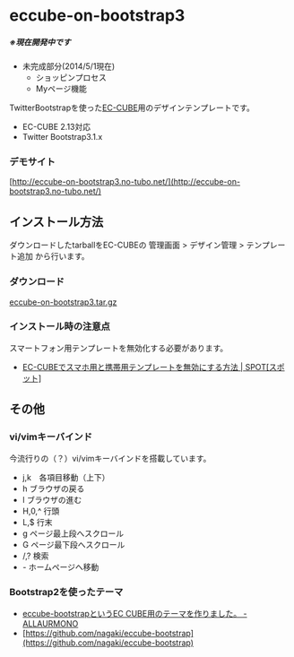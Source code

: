 eccube-on-bootstrap3
====================

##### ※現在開発中です
- 未完成部分(2014/5/1現在)
    - ショッピンプロセス
    - Myページ機能

TwitterBootstrapを使った[EC-CUBE](http://www.ec-cube.net)用のデザインテンプレートです。

- EC-CUBE 2.13対応
- Twitter Bootstrap3.1.x

### デモサイト
[http://eccube-on-bootstrap3.no-tubo.net/](http://eccube-on-bootstrap3.no-tubo.net/)

## インストール方法
ダウンロードしたtarballをEC-CUBEの 管理画面 > デザイン管理 > テンプレート追加 から行います。

### ダウンロード
[eccube-on-bootstrap3.tar.gz](https://github.com/clicktx/eccube-on-bootstrap3/archive/master.tar.gz)

### インストール時の注意点
スマートフォン用テンプレートを無効化する必要があります。

- [EC-CUBEでスマホ用と携帯用テンプレートを無効にする方法 | SPOT[スポット]](http://spot-web.jp/ec-cubeでスマホ用と携帯用テンプレートを無効にする/)

## その他
### vi/vimキーバインド
今流行りの（？）vi/vimキーバインドを搭載しています。

- j,k　各項目移動（上下）
- h ブラウザの戻る
- l ブラウザの進む
- H,0,^ 行頭
- L,$ 行末
- g ページ最上段へスクロール
- G ページ最下段へスクロール
- /,? 検索
- \- ホームページへ移動

### Bootstrap2を使ったテーマ
- [eccube-bootstrapというEC CUBE用のテーマを作りました。 - ALLAURMONO](http://blog.nagaki.me/practice/released-eccube-bootstrap.html)  
- [https://github.com/nagaki/eccube-bootstrap](https://github.com/nagaki/eccube-bootstrap)
